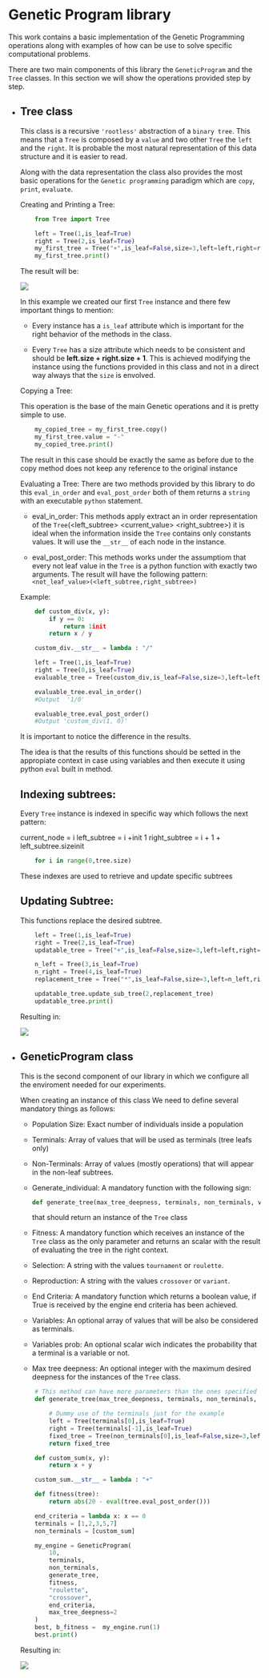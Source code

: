 # Genetic Program library
This work contains a basic implementation of the Genetic Programming operations along with examples of how can be use to solve specific computational problems.

There are two main components of this library the `GeneticProgram` and the `Tree` classes. In this section we will show the operations provided step by step.

* ## Tree class

    This class is a recursive `'rootless'` abstraction of a `binary tree`. This means that a `Tree` is composed by a `value` and two other `Tree` the `left` and the `right`. It is probable the most natural representation of this data structure and it is easier to read.

    Along with the data representation the class also provides the most basic operations for the `Genetic programming` paradigm
    which are `copy`, `print`, `evaluate`.

    Creating and Printing a Tree:

    ```python
        from Tree import Tree

        left = Tree(1,is_leaf=True)
        right = Tree(2,is_leaf=True)
        my_first_tree = Tree("+",is_leaf=False,size=3,left=left,right=right)
        my_first_tree.print()
    ```

    The result will be:

    ![](https://raw.githubusercontent.com/humbertordrgs/NN_GP_T_3/develop/assets/init.png)
    
    In this example we created our first `Tree` instance and there few important things to mention:

    *   Every instance has a `is_leaf` attribute which is important for the right behavior of the methods in the class.

    *   Every `Tree` has a size attribute which needs to be consistent and should be **left.size + right.size + 1**. This is achieved modifying the instance using the functions provided in this class and not in a direct way always that the `size` is envolved.

    Copying a Tree:

    This operation is the base of the main Genetic operations and it is pretty simple to use.

    ```python
        my_copied_tree = my_first_tree.copy()
        my_first_tree.value = "-"
        my_copied_tree.print()
    ```
    
    The result in this case should be exactly the same as before due to the copy method does not keep any reference to the original instance

    Evaluating a Tree: There are two methods provided by this library to do this `eval_in_order` and `eval_post_order` both of them returns a `string` with an executable `python` statement.     

    *   eval_in_order: This methods apply extract an in order representation of the `Tree`(<left_subtree> <current_value> <right_subtree>) it is ideal when the information inside the `Tree` contains only constants values. It will use the `__str__` of each node in the instance.

    *    eval_post_order: This methods works under the assumptiom that every not leaf value in the `Tree` is a python function with exactly two arguments. The result will have the following pattern: `<not_leaf_value>(<left_subtree,right_subtree>)`

    Example: 
    
    ```python
        def custom_div(x, y):
            if y == 0:
                return 1init
            return x / y

        custom_div.__str__ = lambda : "/"

        left = Tree(1,is_leaf=True)
        right = Tree(0,is_leaf=True)
        evaluable_tree = Tree(custom_div,is_leaf=False,size=3,left=left,right=right)
    ```

    ```python
        evaluable_tree.eval_in_order()
        #Output  '1/0'

        evaluable_tree.eval_post_order()
        #Output 'custom_div(1, 0)'
    ```

    It is important to notice the difference in the results.

    The idea is that the results of this functions should be setted in the appropiate context in case using variables and then execute it using python `eval` built in method.

    ## Indexing subtrees: 
    Every `Tree` instance is indexed in specific way which follows the next pattern:

    current_node = i
    left_subtree = i +init 1
    right_subtree = i + 1 + left_subtree.sizeinit

    ```python
        for i in range(0,tree.size)
    ```

    These indexes are used to retrieve and update specific subtrees

    ## Updating Subtree:
    This functions replace the desired subtree.

    ```python
        left = Tree(1,is_leaf=True)
        right = Tree(2,is_leaf=True)
        updatable_tree = Tree("+",is_leaf=False,size=3,left=left,right=right)

        n_left = Tree(3,is_leaf=True)
        n_right = Tree(4,is_leaf=True)
        replacement_tree = Tree("*",is_leaf=False,size=3,left=n_left,right=n_right)

        updatable_tree.update_sub_tree(2,replacement_tree)
        updatable_tree.print()
    ```
    
    Resulting in:
    
    ![](https://raw.githubusercontent.com/humbertordrgs/NN_GP_T_3/develop/assets/updated.png)

* ## GeneticProgram class

    This is the second component of our library in which we configure all the enviroment needed for our experiments.

    When creating an instance of this class We need to define several mandatory things as follows:

    *   Population Size: Exact number of individuals inside a population

    *   Terminals: Array of values that will be used as terminals (tree leafs only)

    *   Non-Terminals: Array of values (mostly operations) that will  appear in the non-leaf subtrees.

    *   Generate_individual: A mandatory function with the following sign:

        ```python
        def generate_tree(max_tree_deepness, terminals, non_terminals, variables, variables_prob)
        ```
        that should return an instance of the `Tree` class 
    
    *   Fitness: A mandatory function which receives an instance of the `Tree` class as the only parameter and returns an scalar with the result of evaluating the tree in the right context.

    *   Selection: A string with the values `tournament` or `roulette`.

    *   Reproduction: A string with the values `crossover` or `variant`.
    *   End Criteria: A mandatory function which returns a boolean value, if True is received by the engine end criteria has been achieved.

    *   Variables: An optional array of values that will be also be considered as terminals.

    *    Variables prob: An optional scalar wich indicates the probability that a terminal is a variable or not.

    *   Max tree deepness: An optional integer with the maximum desired deepness for the instances of the `Tree` class.

    ```python
        # This method can have more parameters than the ones specified but not less
        def generate_tree(max_tree_deepness, terminals, non_terminals, variables, variables_prob):

            # Dummy use of the terminals just for the example
            left = Tree(terminals[0],is_leaf=True)
            right = Tree(terminals[-1],is_leaf=True)
            fixed_tree = Tree(non_terminals[0],is_leaf=False,size=3,left=left,right=right)
            return fixed_tree

        def custom_sum(x, y):
            return x + y

        custom_sum.__str__ = lambda : "+"

        def fitness(tree):
            return abs(20 - eval(tree.eval_post_order()))

        end_criteria = lambda x: x == 0
        terminals = [1,2,3,5,7]
        non_terminals = [custom_sum] 

        my_engine = GeneticProgram(
            10,
            terminals,
            non_terminals,
            generate_tree,
            fitness,
            "roulette",
            "crossover",
            end_criteria,
            max_tree_deepness=2
        )
        best, b_fitness =  my_engine.run(1)
        best.print()
    ```

    Resulting in:

    ![](https://raw.githubusercontent.com/humbertordrgs/NN_GP_T_3/develop/assets/dummy.png)
